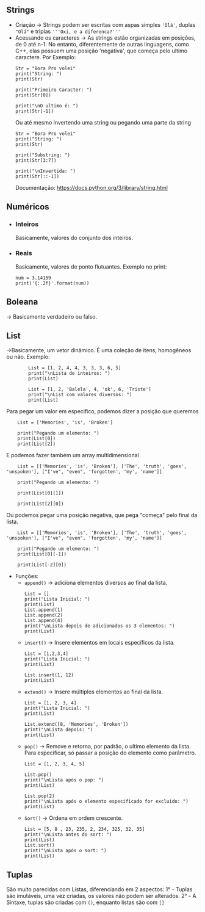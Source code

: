 ## Strings

- Criação -> Strings podem ser escritas com aspas simples `'Olá'`, duplas `"Olá"` e triplas `'''Oxi, e a diferenca?'''`
- Acessando os caracteres -> As strings estão organizadas em posições, de 0 até n-1. No entanto, diferentemente de outras linguagens, como C++, elas possuem uma posição 'negativa', que começa pelo ultimo caractere. Por Exemplo:
	```
	Str = "Bora Pro volei"
	print("String: ")
	print(Str)
	
	print("Primeiro Caracter: ")
	print(Str[0])
	
	print("\nO ultimo é: ")
	print(Str[-1])
	```
	Ou até mesmo invertendo uma string ou pegando uma parte da string
	```
	Str = "Bora Pro volei"
	print("String: ") 
	print(Str) 
	
	print("Substring: ") 
	print(Str[3:7]) 
	
	print("\nInvertida: ") 
	print(Str[::-1]) 
	```
	Documentação: https://docs.python.org/3/library/string.html
## Numéricos
- ### Inteiros 
	Basicamente, valores do conjunto dos inteiros.

- ### Reais
	Basicamente, valores de ponto flutuantes.
	Exemplo no print:
	````
	num = 3.14159
	print('{:.2f}'.format(num))
	````
## Boleana 
-> Basicamente verdadeiro ou falso.
## List
->Basicamente, um vetor dinâmico. É uma coleção de itens, homogêneos ou não.
	Exemplo:
````
		List = [1, 2, 4, 4, 3, 3, 3, 6, 5]
		print("\nLista de inteiros: ")
		print(List) 
		
		List = [1, 2, 'Balela', 4, 'ok', 6, 'Triste']
		print("\nList com valores diversos: ")
		print(List)
````

Para pegar um valor em especifico, podemos dizer a posição que queremos
````
	List = ['Memories', 'is', 'Broken']
 
	print("Pegando um elemento: ")
	print(List[0])
	print(List[2])
````
E podemos fazer também um array multidimensional
````
	List = [['Memories', 'is', 'Broken'], ['The', 'truth', 'goes', 'unspoken'], ["I've", "even", 'forgotten', 'my', 'name']]
	
	print("Pegando um elemento: ")
	
	print(List[0][1])
	
	print(List[2][0])
````

Ou podemos pegar uma posição negativa, que pega "começa" pelo final da lista.
````
	List = [['Memories', 'is', 'Broken'], ['The', 'truth', 'goes', 'unspoken'], ["I've", "even", 'forgotten', 'my', 'name']]
	
	print("Pegando um elemento: ")
	print(List[0][-1])
	
	print(List[-2][0])
````

- Funções:
	- `append()` -> adiciona elementos diversos ao final da lista.
		````
		List = []
		print("Lista Inicial: ")
		print(List)			 
		List.append(1)
		List.append(2)
		List.append(4)
		print("\nLista depois de adicionados os 3 elementos: ")
		print(List)
		````
	- `insert()` -> Insere elementos em locais específicos da lista.
		````
		List = [1,2,3,4]
		print("Lista Inicial: ")
		print(List)
		
		List.insert(1, 12)
		print(List)
		````
	- `extend()` -> Insere múltiplos elementos ao final da lista.
		````
		List = [1, 2, 3, 4]
		print("Lista Inicial: ")
		print(List)
		 
		List.extend([8, 'Memories', 'Broken'])
		print("\nLista depois: ")
		print(List)
		````
	- `pop()` -> Remove e retorna, por padrão, o ultimo elemento da lista. Para especificar, só passar a posição do elemento como parâmetro.
		````
		List = [1, 2, 3, 4, 5]
	
		List.pop()
		print("\nLista após o pop: ")
		print(List)
		 
		List.pop(2)
		print("\nLista após o elemento especificado for excluido: ")
		print(List)
		````
	- ``Sort()`` -> Ordena em ordem crescente.
		````
		List = [5, 8 , 23, 235, 2, 234, 325, 32, 35]
		print("\nLista antes do sort: ")
		print(List)
		List.sort()
		print("\nLista após o sort: ")
		print(List)
		````

## Tuplas

São muito parecidas com Listas, diferenciando em 2 aspectos:
	1° - Tuplas são imutáveis, uma vez criadas, os valores não podem ser alterados.
	2° - A Sintaxe, tuplas são criadas com ``()``, enquanto listas são com `[]`